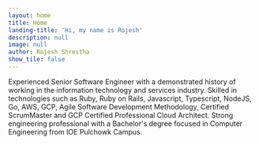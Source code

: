 ```yaml
---
layout: home
title: Home
landing-title: 'Hi, my name is Rojesh'
description: null
image: null
author: Rojesh Shrestha
show_tile: false
---
```


Experienced Senior Software Engineer with a demonstrated history of working in the information technology and services industry. Skilled in technologies such as Ruby, Ruby on Rails, Javascript, Typescript, NodeJS, Go, AWS, GCP, Agile Software Development Methodology, Certified ScrumMaster and GCP Certified Professional Cloud Architect. Strong engineering professional with a Bachelor's degree focused in Computer Engineering from IOE Pulchowk Campus.

